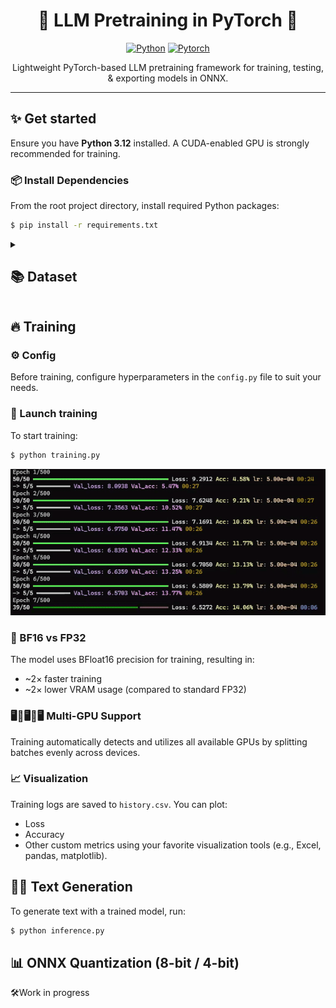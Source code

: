 <div align="center">

# 🤖 LLM Pretraining in PyTorch 🤖

[![Python](https://img.shields.io/badge/Python-3.12-%233776AB?style=flat-square&logo=Python&logoColor=%233776AB&labelColor=%23050038&color=%233776AB)](https://www.python.org/)
[![Pytorch](https://img.shields.io/badge/Torch-2.7.1-%23EE4C2C?style=flat-square&logo=Pytorch&logoColor=%23EE4C2C&labelColor=%233C2179&color=%23EE4C2C)](https://pytorch.org/)

Lightweight PyTorch-based LLM pretraining framework for training, testing, & exporting models in ONNX.

</div>

***

## ✨ Get started
Ensure you have **Python 3.12** installed. A CUDA-enabled GPU is strongly recommended for training.
### 📦 Install Dependencies
From the root project directory, install required Python packages:
```bash
$ pip install -r requirements.txt
```


<details>
  <summary>
  
  ## 📚 Dataset

  </summary>

### 🌐 Web Data
This project uses the [Openwebtext](https://huggingface.co/datasets/Skylion007/openwebtext) dataset via Hugging Face — the same dataset used to train GPT-2.
### 🔤 Tokenization
We use the `tiktoken` library (from OpenAI) to perform [Byte Pair Encoding (BPE)](https://en.wikipedia.org/wiki/Byte-pair_encoding) tokenization.
The vocabulary size is 50,257 tokens.
</details>


## 🔥 Training
### ⚙️ Config
Before training, configure hyperparameters in the `config.py` file to suit your needs.
### 🚀 Launch training
To start training:
```bash
$ python training.py
```
![Training visualization](training.gif)
### 🔢 BF16 vs FP32
The model uses BFloat16 precision for training, resulting in:
- ~2× faster training
- ~2× lower VRAM usage
    (compared to standard FP32)
### 🖥️🔌🖥️🔌🖥️ Multi-GPU Support
Training automatically detects and utilizes all available GPUs by splitting batches evenly across devices.
### 📈 Visualization
Training logs are saved to `history.csv`. You can plot:
- Loss
- Accuracy
- Other custom metrics
using your favorite visualization tools (e.g., Excel, pandas, matplotlib).



## 🔁💬 Text Generation

To generate text with a trained model, run:
```bash
$ python inference.py
```


## 📊 ONNX Quantization (8-bit / 4-bit)

🛠️Work in progress